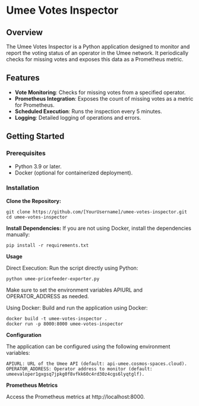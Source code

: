 # Umee Votes Inspector

## Overview
The Umee Votes Inspector is a Python application designed to monitor and report the voting status of an operator in the Umee network. 
It periodically checks for missing votes and exposes this data as a Prometheus metric. 

## Features

- **Vote Monitoring**: Checks for missing votes from a specified operator.
- **Prometheus Integration**: Exposes the count of missing votes as a metric for Prometheus.
- **Scheduled Execution**: Runs the inspection every 5 minutes.
- **Logging**: Detailed logging of operations and errors.

## Getting Started

### Prerequisites

- Python 3.9 or later.
- Docker (optional for containerized deployment).

### Installation

**Clone the Repository:**
   
   ```
   git clone https://github.com/[YourUsername]/umee-votes-inspector.git
   cd umee-votes-inspector
  ```
    
**Install Dependencies:**
If you are not using Docker, install the dependencies manually:
  ```
  pip install -r requirements.txt
  ```

**Usage**

Direct Execution:
Run the script directly using Python:
  ```
  python umee-pricefeeder-exporter.py
  ```

Make sure to set the environment variables APIURL and OPERATOR_ADDRESS as needed.

Using Docker:
Build and run the application using Docker:

```
docker build -t umee-votes-inspector .
docker run -p 8000:8000 umee-votes-inspector
```

**Configuration**

The application can be configured using the following environment variables:

    APIURL: URL of the Umee API (default: api-umee.cosmos-spaces.cloud).
    OPERATOR_ADDRESS: Operator address to monitor (default: umeevaloper1gxgsq7jpkg0f8vfkk60c4rd30z4cgs6lyqtglf).

**Prometheus Metrics**

Access the Prometheus metrics at http://localhost:8000.
